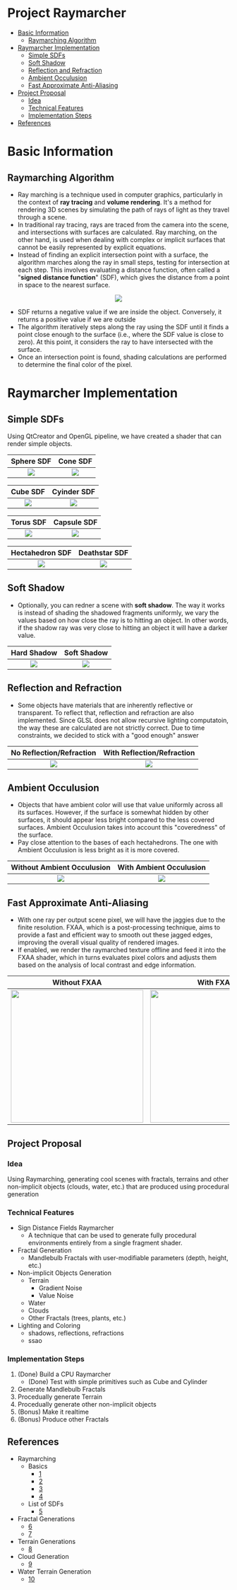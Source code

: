 # Project Raymarcher

* [Basic Information](#basic-information)
    * [Raymarching Algorithm](#raymarching-algorithm)
* [Raymarcher Implementation](#raymarcher-implementation)
    * [Simple SDFs](#simple-sdfs)
    * [Soft Shadow](#soft-shadow)
    * [Reflection and Refraction](#reflection-and-refraction)
    * [Ambient Occulusion](#ambient-occulusion)
    * [Fast Approximate Anti-Aliasing](#fast-approximate-anti-aliasing)
* [Project Proposal](#project-proposal)
    * [Idea](#idea)
    * [Technical Features](#technical-features)
    * [Implementation Steps](#implementation-steps)
* [References](#references)

# Basic Information
## Raymarching Algorithm
- Ray marching is a technique used in computer graphics, particularly in the context of __ray tracing__ and __volume rendering__. It's a method for rendering 3D scenes by simulating the path of rays of light as they travel through a scene.
- In traditional ray tracing, rays are traced from the camera into the scene, and intersections with surfaces are calculated. Ray marching, on the other hand, is used when dealing with complex or implicit surfaces that cannot be easily represented by explicit equations.
- Instead of finding an explicit intersection point with a surface, the algorithm marches along the ray in small steps, testing for intersection at each step. This involves evaluating a distance function, often called a "__signed distance function__" (SDF), which gives the distance from a point in space to the nearest surface.
<p align="center">
    <img src="./output/misc/sdf.png">
</p>
 
 - SDF returns a negative value if we are inside the object. Conversely, it returns a positive value if we are outside
 - The algorithm iteratively steps along the ray using the SDF until it finds a point close enough to the surface (i.e., where the SDF value is close to zero). At this point, it considers the ray to have intersected with the surface.
 - Once an intersection point is found, shading calculations are performed to determine the final color of the pixel.

# Raymarcher Implementation
## Simple SDFs
Using QtCreator and OpenGL pipeline, we have created a shader that can render simple objects. 


Sphere SDF            |  Cone SDF
:-------------------------:|:-------------------------:
![](./output/simple/sphere.gif)  |  ![](./output/simple/cone.gif)

Cube SDF            |  Cyinder SDF
:-------------------------:|:-------------------------:
![](./output/simple/cube.gif)  |  ![](./output/simple/cylinder.gif)

Torus SDF            |  Capsule SDF
:-------------------------:|:-------------------------:
![](./output/simple/torus.gif)  |  ![](./output/simple/capsule.gif)

Hectahedron SDF            |  Deathstar SDF
:-------------------------:|:-------------------------:
![](./output/simple/hectahedron.gif)  |  ![](./output/simple/deathstar.gif)

## Soft Shadow
- Optionally, you can redner a scene with __soft shadow__. The way it works is instead of shading the shadowed fragments uniformly, we vary the values based on how close the ray is to hitting an object. In other words, if the shadow ray was very close to hitting an object it will have a darker value.

Hard Shadow         |  Soft Shadow
:-------------------------:|:-------------------------:
![](./output/misc/hard_shadow.png)  |  ![](./output/misc/soft_shadow.png)

## Reflection and Refraction
- Some objects have materials that are inherently reflective or transparent. To reflect that, reflection and refraction are also implemented. Since GLSL does not allow recursive lighting computatoin, the way these are calculated are not strictly correct. Due to time constraints, we decided to stick with a "good enough" answer

No Reflection/Refraction         |  With Reflection/Refraction
:-------------------------:|:-------------------------:
![](./output/misc/no_refl_refr.png)  |  ![](./output/misc/yes_refl_refr.png)

## Ambient Occulusion
- Objects that have ambient color will use that value uniformly across all its surfaces. However, if the surface is somewhat hidden by other surfaces, it should appear less bright compared to the less covered surfaces. Ambient Occulusion takes into account this "coveredness" of the surface. 
- Pay close attention to the bases of each hectahedrons. The one with Ambient Occulusion is less bright as it is more covered.

Without Ambient Occulusion       |  With Ambient Occulusion
:-------------------------:|:-------------------------:
![](./output/misc/no_ao.png)  |  ![](./output/misc/yes_ao.png)

## Fast Approximate Anti-Aliasing
- With one ray per output scene pixel, we will have the jaggies due to the finite resolution. FXAA, which is a post-processing technique, aims to provide a fast and efficient way to smooth out these jagged edges, improving the overall visual quality of rendered images.
- If enabled, we render the raymarched texture offline and feed it into the FXAA shader, which in turns evaluates pixel colors and adjusts them based on the analysis of local contrast and edge information.

<p align="center">

Without FXAA       |  With FXAA
:-------------------------:|:-------------------------:
<img src = "./output/misc/no_fxaa.png" width=300>  |  <img src = "./output/misc/yes_fxaa.png" width=300>
</p>

## Project Proposal
### __Idea__
Using Raymarching, generating cool scenes with fractals, terrains and other non-implicit objects (clouds, water, etc.) that are produced using procedural generation

### __Technical Features__
- Sign Distance Fields Raymarcher
    - A technique that can be used to generate fully procedural environments entirely from a single fragment shader.
- Fractal Generation
    - Mandlebulb Fractals with user-modifiable parameters (depth, height, etc.)
- Non-implicit Objects Generation
    - Terrain
        - Gradient Noise 
        - Value Noise
    - Water 
    - Clouds
    - Other Fractals (trees, plants, etc.)
- Lighting and Coloring
    - shadows, reflections, refractions
    - ssao

### __Implementation Steps__
1. (Done) Build a CPU Raymarcher
    - (Done) Test with simple primitives such as Cube and Cylinder
2. Generate Mandlebulb Fractals
3. Procedually generate Terrain
4. Procedually generate other non-implicit objects
5. (Bonus) Make it realtime
6. (Bonus) Produce other Fractals

## References
- Raymarching
    - Basics
        - [1](https://iquilezles.org/articles/terrainmarching/
)
        - [2](https://michaelwalczyk.com/blog-ray-marching.html)
        - [3](https://iquilezles.org/articles/nvscene2008/rwwtt.pdf)
        - [4](https://www.youtube.com/watch?v=Cp5WWtMoeKg)
    - List of SDFs
        - [5](https://iquilezles.org/articles/distfunctions/)
- Fractal Generations
    - [6](http://blog.hvidtfeldts.net/index.php/2011/06/distance-estimated-3d-fractals-part-i/)
    - [7](https://iquilezles.org/articles/mandelbulb/)
- Terrain Generations
    - [8](https://iquilezles.org/articles/morenoise/)
- Cloud Generation
    - [9](https://iquilezles.org/articles/dynclouds/)
- Water Terrain Generation
    - [10](https://iquilezles.org/articles/simplewater/)